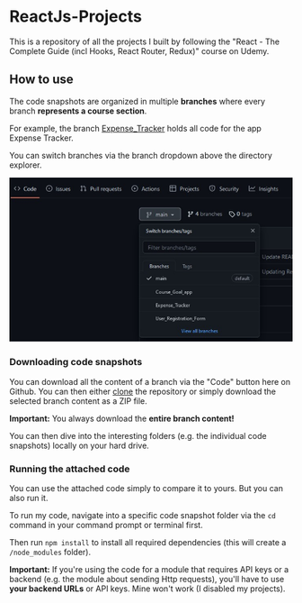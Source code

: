 # ReactJs-Projects
This is a repository of all the projects I built by following the "React - The Complete Guide (incl Hooks, React Router, Redux)" course on Udemy. 

## How to use

The code snapshots are organized in multiple **branches** where every branch **represents a course section**.

For example, the branch [Expense_Tracker](Expense_Tracker) holds all code for the app Expense Tracker.

You can switch branches via the branch dropdown above the directory explorer.

![Click on the branch dropdown and then select the appropriate branch for the course section you're looking for](./selecting-a-branch.jpg)

### Downloading code snapshots

You can download all the content of a branch via the "Code" button here on Github. You can then either [clone](https://docs.github.com/en/github/creating-cloning-and-archiving-repositories/cloning-a-repository) the repository or simply download the selected branch content as a ZIP file.

**Important:** You always download the **entire branch content!**

You can then dive into the interesting folders (e.g. the individual code snapshots) locally on your hard drive.

### Running the attached code

You can use the attached code simply to compare it to yours. But you can also run it.

To run my code, navigate into a specific code snapshot folder via the `cd` command in your command prompt or terminal first.

Then run `npm install` to install all required dependencies (this will create a `/node_modules` folder).

**Important:** If you're using the code for a module that requires API keys or a backend (e.g. the module about sending Http requests), you'll have to use **your backend URLs** or API keys. Mine won't work (I disabled my projects).
